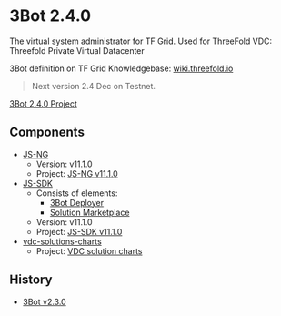 # 3Bot 2.4.0

The virtual system administrator for TF Grid.
Used for ThreeFold VDC: Threefold Private Virtual Datacenter

3Bot definition on TF Grid Knowledgebase: [wiki.threefold.io](https://wiki.threefold.io/#/grid_what?id=the-3bot)

> Next version 2.4 Dec on Testnet. 

[3Bot 2.4.0 Project](https://github.com/orgs/threefoldtech/projects/129)

## Components

- [JS-NG](https://github.com/threefoldtech/js-ng)
    - Version: v11.1.0
    - Project: [JS-NG v11.1.0](https://github.com/threefoldtech/js-ng/projects/1)
- [JS-SDK](https://github.com/threefoldtech/js-sdk)
    -   Consists of elements:
        - [3Bot Deployer](https://github.com/threefoldtech/js-sdk/tree/development/jumpscale/packages/threebot_deployer)
        - [Solution Marketplace](https://github.com/threefoldtech/js-sdk/tree/development/jumpscale/packages/marketplace)
    - Version: v11.1.0
    - Project: [JS-SDK v11.1.0](https://github.com/threefoldtech/js-sdk/projects/1)
- [vdc-solutions-charts ](https://github.com/threefoldtech/vdc-solutions-charts)
    - Project: [VDC solution charts](https://github.com/threefoldtech/vdc-solutions-charts/projects/1)

## History

- [3Bot v2.3.0](3bot2.3.md)
